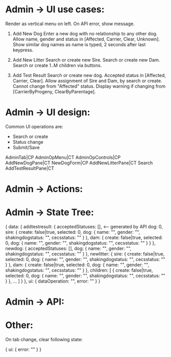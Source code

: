 Admin -> UI use cases:
======================
Render as vertical menu on left.
On API error, show message.

1) Add New Dog
Enter a new dog with no relationship to any other dog.
Allow name, gender and status in [Affected, Carrier, Clear, Unknown].
Show similar dog names as name is typed, 2 seconds after last keypress.

2) Add New Litter
Search or create new Sire.
Search or create new Dam.
Search or create 1..M children via buttons.

3) Add Test Result
Search or create new dog.
Accepted status in [Affected, Carrier, Clear].
Allow assignment of Sire and Dam, by search or create.
Cannot change from "Affected" status.
Display warning if changing from [CarrierByProgeny, ClearByParentage].

Admin -> UI design:
===================
Common UI operations are:
- Search or create
- Status change
- Submit/Save

AdminTab|CP
  AdminOpMenu|CT
  AdminOpControls|CP
    AddNewDogPane|CT
      NewDogForm|CP
    AddNewLitterPane|CT
      Search
    AddTestResultPane|CT

Admin -> Actions:
=================

Admin -> State Tree:
====================

{
  data: {
    addtestresult: {
      acceptedStatuses: [], <-- generated by API
      dog: 0,
      sire: {
        create: false|true,
        selected: 0,
        dog: {
          name: "",
          gender: "",
          shakingdogstatus: "",
          cecsstatus: ""
        }
      },
      dam: {
        create: false|true,
        selected: 0,
        dog: {
          name: "",
          gender: "",
          shakingdogstatus: "",
          cecsstatus: ""
        }
      }
    },
    newdog: {
      acceptedStatuses: [],
      dog: {
        name: "",
        gender: "",
        shakingdogstatus: "",
        cecsstatus: ""
      }
    },
    newlitter: {
      sire: {
        create: false|true,
        selected: 0,
        dog: {
          name: "",
          gender: "",
          shakingdogstatus: "",
          cecsstatus: ""
        }
      },
      dam: {
        create: false|true,
        selected: 0,
        dog: {
          name: "",
          gender: "",
          shakingdogstatus: "",
          cecsstatus: ""
        }
      },
      children: [
        {
          create: false|true,
          selected: 0,
          dog: {
            name: "",
            gender: "",
            shakingdogstatus: "",
            cecsstatus: ""
          }
        }, ...
      ]
    }
  },
  ui: {
    dataOperation: "",
    error: ""
  }
}

Admin -> API:
=============



Other:
======
On tab change, clear following state:

{
  ui: {
    error: ""
  }
}

